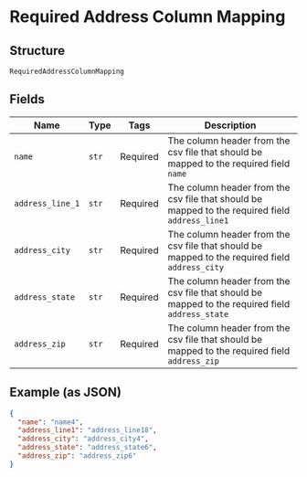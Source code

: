 
# Required Address Column Mapping

## Structure

`RequiredAddressColumnMapping`

## Fields

| Name | Type | Tags | Description |
|  --- | --- | --- | --- |
| `name` | `str` | Required | The column header from the csv file that should be mapped to the required field `name` |
| `address_line_1` | `str` | Required | The column header from the csv file that should be mapped to the required field `address_line1` |
| `address_city` | `str` | Required | The column header from the csv file that should be mapped to the required field `address_city` |
| `address_state` | `str` | Required | The column header from the csv file that should be mapped to the required field `address_state` |
| `address_zip` | `str` | Required | The column header from the csv file that should be mapped to the required field `address_zip` |

## Example (as JSON)

```json
{
  "name": "name4",
  "address_line1": "address_line18",
  "address_city": "address_city4",
  "address_state": "address_state6",
  "address_zip": "address_zip6"
}
```

